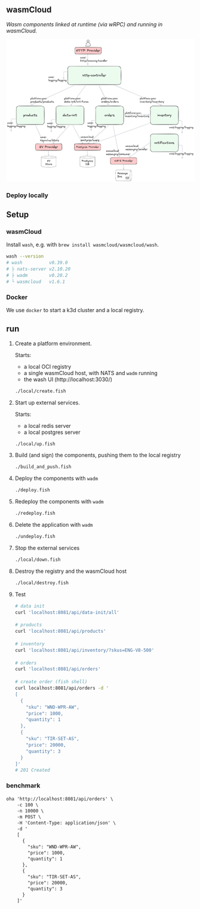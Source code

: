 ## wasmCloud

_Wasm components linked at runtime (via wRPC) and running in wasmCloud._

![deployed to wasmCloud](./platform-poc.webp)

### Deploy locally

## Setup

### wasmCloud

Install `wash`, e.g. with `brew install wasmcloud/wasmcloud/wash`.

```bash
wash --version
# wash          v0.39.0
# ├ nats-server v2.10.20
# ├ wadm        v0.20.2
# └ wasmcloud   v1.6.1
```

### Docker

We use `docker` to start a k3d cluster and a local registry.

## run

1. Create a platform environment.

   Starts:
   * a local OCI registry
   * a single wasmCloud host, with NATS and `wadm` running
   * the wash UI (http://localhost:3030/)

   ```bash
   ./local/create.fish
   ```

1. Start up external services.

   Starts:
   * a local redis server
   * a local postgres server

   ```bash
   ./local/up.fish
   ```

1. Build (and sign) the components, pushing them to the local registry

   ```bash
   ./build_and_push.fish
   ```

1. Deploy the components with `wadm`

   ```bash
   ./deploy.fish
   ```

1. Redeploy the components with `wadm`

   ```bash
   ./redeploy.fish
   ```

1. Delete the application with `wadm`

   ```bash
   ./undeploy.fish
   ```

1. Stop the external services

   ```bash
   ./local/down.fish
   ```

1. Destroy the registry and the wasmCloud host

   ```bash
   ./local/destroy.fish
   ```

1. Test

   ```bash
   # data init
   curl 'localhost:8081/api/data-init/all'

   # products
   curl 'localhost:8081/api/products'

   # inventory
   curl 'localhost:8081/api/inventory/?skus=ENG-V8-500'

   # orders
   curl 'localhost:8081/api/orders'

   # create order (fish shell)
   curl localhost:8081/api/orders -d '
   [
     {
       "sku": "WND-WPR-AW",
       "price": 1000,
       "quantity": 1
     },
     {
       "sku": "TIR-SET-AS",
       "price": 20000,
       "quantity": 3
     }
   ]'
   # 201 Created
   ```

### benchmark

```fish
oha 'http://localhost:8081/api/orders' \
    -c 100 \
    -n 10000 \
    -m POST \
    -H 'Content-Type: application/json' \
    -d '
    [
      {
        "sku": "WND-WPR-AW",
        "price": 1000,
        "quantity": 1
      },
      {
        "sku": "TIR-SET-AS",
        "price": 20000,
        "quantity": 3
      }
    ]'
```
